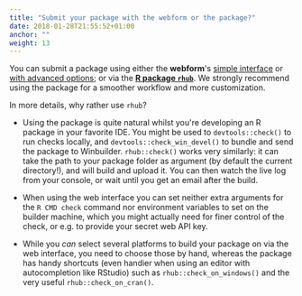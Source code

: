 ```yaml
---
title: "Submit your package with the webform or the package?"
date: 2018-01-28T21:55:52+01:00
anchor: ""
weight: 13
---
```


You can submit a package using either the **webform**'s [simple interface](https://builder.r-hub.io/) or [with advanced options](https://builder.r-hub.io/advanced); or via the [**R package `rhub`**](https://r-hub.github.io/rhub/). We strongly recommend using the package for a smoother workflow and more customization. 

In more details, why rather use `rhub`?

- Using the package is quite natural whilst you're developing an R package in your favorite IDE. You might be used to `devtools::check()` to run checks locally, and `devtools::check_win_devel()` to bundle and send the package to Winbuilder. `rhub::check()` works very similarly: it can take the path to your package folder as argument (by default the current directory!), and will build and upload it. You can then watch the live log from your console, or wait until you get an email after the build.

- When using the web interface you can set neither extra arguments for the `R CMD check` command nor environment variables to set on the builder machine, which you might actually need for finer control of the check, or e.g. to provide your secret web API key.

- While you _can_ select several platforms to build your package on via the web interface, you need to choose those by hand, whereas the package has handy shortcuts (even handier when using an editor with autocompletion like RStudio) such as `rhub::check_on_windows()` and the very useful `rhub::check_on_cran()`.